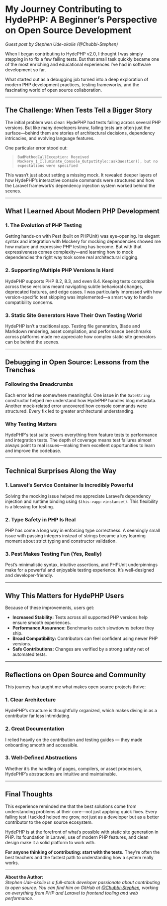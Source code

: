 # My Journey Contributing to HydePHP: A Beginner’s Perspective on Open Source Development
*Guest post by Stephen Ude-okolie (@Chubbi-Stephen)*

When I began contributing to HydePHP v2.0, I thought I was simply stepping in to fix a few failing tests. But that small task quickly became one of the most enriching and educational experiences I’ve had in software development so far.

What started out as a debugging job turned into a deep exploration of modern PHP development practices, testing frameworks, and the fascinating world of open source collaboration.

---

## The Challenge: When Tests Tell a Bigger Story

The initial problem was clear: HydePHP had tests failing across several PHP versions. But like many developers know, failing tests are often just the surface—behind them are stories of architectural decisions, dependency intricacies, and evolving language features.

One particular error stood out:

> `BadMethodCallException: Received Mockery_1_Illuminate_Console_OutputStyle::askQuestion(), but no expectations were specified`

This wasn’t just about setting a missing mock. It revealed deeper layers of how HydePHP’s interactive console commands were structured and how the Laravel framework’s dependency injection system worked behind the scenes.

---

## What I Learned About Modern PHP Development

### 1. The Evolution of PHP Testing
Getting hands-on with Pest (built on PHPUnit) was eye-opening. Its elegant syntax and integration with Mockery for mocking dependencies showed me how mature and expressive PHP testing has become. But with that expressiveness comes complexity—and learning how to mock dependencies the right way took some real architectural digging.

### 2. Supporting Multiple PHP Versions Is Hard
HydePHP supports PHP 8.2, 8.3, and even 8.4. Keeping tests compatible across these versions meant navigating subtle behavioral changes, deprecated features, and edge cases. I was particularly impressed with how version-specific test skipping was implemented—a smart way to handle compatibility concerns.

### 3. Static Site Generators Have Their Own Testing World
HydePHP isn’t a traditional app. Testing file generation, Blade and Markdown rendering, asset compilation, and performance benchmarks across platforms made me appreciate how complex static site generators can be behind the scenes.

---

## Debugging in Open Source: Lessons from the Trenches

### Following the Breadcrumbs
Each error led me somewhere meaningful. One issue in the `DateString` constructor helped me understand how HydePHP handles blog metadata. Another mock-related error uncovered how console commands were structured. Every fix led to greater architectural understanding.

### Why Testing Matters
HydePHP's test suite covers everything from feature tests to performance and integration tests. The depth of coverage means test failures almost always point to real issues—making them excellent opportunities to learn and improve the codebase.

---

## Technical Surprises Along the Way

### 1. Laravel’s Service Container Is Incredibly Powerful
Solving the mocking issue helped me appreciate Laravel’s dependency injection and runtime binding using `$this->app->instance()`. This flexibility is a blessing for testing.

### 2. Type Safety in PHP Is Real
PHP has come a long way in enforcing type correctness. A seemingly small issue with passing integers instead of strings became a key learning moment about strict typing and constructor validation.

### 3. Pest Makes Testing Fun (Yes, Really)
Pest’s minimalistic syntax, intuitive assertions, and PHPUnit underpinnings make for a powerful and enjoyable testing experience. It’s well-designed and developer-friendly.

---

## Why This Matters for HydePHP Users

Because of these improvements, users get:

- **Increased Stability:** Tests across all supported PHP versions help ensure smooth experiences.
- **Performance Assurance:** Benchmarks catch slowdowns before they ship.
- **Broad Compatibility:** Contributors can feel confident using newer PHP versions.
- **Safe Contributions:** Changes are verified by a strong safety net of automated tests.

---

## Reflections on Open Source and Community

This journey has taught me what makes open source projects thrive:

### 1. Clear Architecture
HydePHP’s structure is thoughtfully organized, which makes diving in as a contributor far less intimidating.

### 2. Great Documentation
I relied heavily on the contribution and testing guides — they made onboarding smooth and accessible.

### 3. Well-Defined Abstractions
Whether it’s the handling of pages, compilers, or asset processors, HydePHP’s abstractions are intuitive and maintainable.

---

## Final Thoughts

This experience reminded me that the best solutions come from understanding problems at their core—not just applying quick fixes. Every failing test I tackled helped me grow, not just as a developer but as a better contributor to the open source ecosystem.

HydePHP is at the forefront of what’s possible with static site generation in PHP. Its foundation in Laravel, use of modern PHP features, and clean design make it a solid platform to work with.

**For anyone thinking of contributing: start with the tests.** They’re often the best teachers and the fastest path to understanding how a system really works.

---

**About the Author:**  
*Stephen Ude-okolie is a full-stack developer passionate about contributing to open source. You can find him on GitHub at [@Chubbi-Stephen](https://github.com/Chubbi-Stephen), working on everything from PHP and Laravel to frontend tooling and web performance.*
